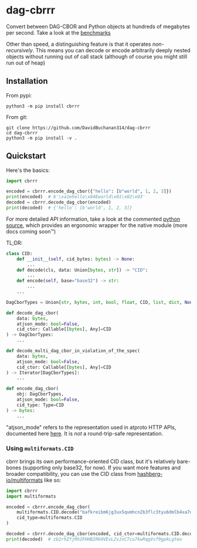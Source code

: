 # dag-cbrrr
Convert between DAG-CBOR and Python objects at hundreds of megabytes per second. Take a look at the [benchmarks](https://github.com/DavidBuchanan314/dag-cbor-benchmark)

Other than speed, a distinguishing feature is that it operates *non-recursively*. This means you can decode or encode arbitrarily deeply nested objects without running out of call stack (although of course you might still run out of heap)

## Installation

From pypi:
```
python3 -m pip install cbrrr
```

From git:
```
git clone https://github.com/DavidBuchanan314/dag-cbrrr
cd dag-cbrrr
python3 -m pip install -v .
```

## Quickstart

Here's the basics:
```py
import cbrrr

encoded = cbrrr.encode_dag_cbor({"hello": [b"world", 1, 2, 3]})
print(encoded)  # b'\xa1ehello\x84Eworld\x01\x02\x03'
decoded = cbrrr.decode_dag_cbor(encoded)
print(decoded)  # {'hello': [b'world', 1, 2, 3]}
```

For more detailed API information, take a look at the commented [python source](src/cbrrr/__init__.py), which provides an ergonomic wrapper for the native module (more docs coming soon™)

TL;DR:

```py
class CID:
	def __init__(self, cid_bytes: bytes) -> None:
		...
	def decode(cls, data: Union[bytes, str]) -> "CID":
		...
	def encode(self, base="base32") -> str:
		...
	...

DagCborTypes = Union[str, bytes, int, bool, float, CID, list, dict, None]

def decode_dag_cbor(
	data: bytes,
	atjson_mode: bool=False,
	cid_ctor: Callable[[bytes], Any]=CID
) -> DagCborTypes:
	...

def decode_multi_dag_cbor_in_violation_of_the_spec(
	data: bytes,
	atjson_mode: bool=False,
	cid_ctor: Callable[[bytes], Any]=CID
) -> Iterator[DagCborTypes]:
	...

def encode_dag_cbor(
	obj: DagCborTypes,
	atjson_mode: bool=False,
	cid_type: Type=CID
) -> bytes:
	...
```

"atjson_mode" refers to the representation used in atproto HTTP APIs, documented here [here](https://atproto.com/specs/data-model#json-representation). It is *not* a round-trip-safe representation.

### Using `multiformats.CID`

cbrrr brings its own performance-oriented CID class, but it's relatively bare-bones (supporting only base32, for now). If you want more features and broader compatibility, you can use the CID class from [hashberg-io/multiformats](https://github.com/hashberg-io/multiformats) like so:

```py
import cbrrr
import multiformats

encoded = cbrrr.encode_dag_cbor(
	multiformats.CID.decode("bafkreibm6jg3ux5qumhcn2b3flc3tyu6dmlb4xa7u5bf44yegnrjhc4yeq"),
	cid_type=multiformats.CID
)

decoded = cbrrr.decode_dag_cbor(encoded, cid_ctor=multiformats.CID.decode)
print(decoded)  # zb2rhZfjRh2FHHB2RkHVEvL2vJnCTcu7kwRqgVsf9gpkLgteo
```

